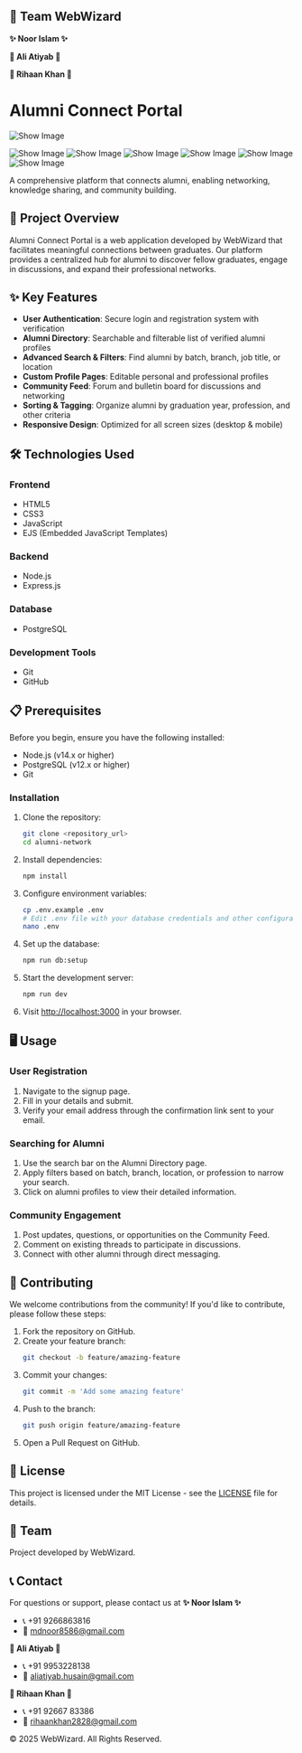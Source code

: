 ## 🚀 Team WebWizard

**✨ Noor Islam ✨**

**🌟 Ali Atiyab 🌟**

**💫 Rihaan Khan 💫**
# Alumni Connect Portal

![Show Image](./public/css/screencapture-try-jyck-onrender-2025-04-20-09_58_27.jpg)

![Show Image](./public/images/screencapture-try-jyck-onrender-achievements-2025-04-20-09_56_47.jpg)
![Show Image](./public/images/screencapture-try-jyck-onrender-achievements-2025-04-20-09_57_03.jpg)
![Show Image](./public/images/screencapture-try-jyck-onrender-dashboard-2025-04-20-09_49_54.jpg)
![Show Image](./public/images/screencapture-try-jyck-onrender-directory-2025-04-20-09_50_14.jpg)
![Show Image](./public/images/screencapture-try-jyck-onrender-edit-profile-2025-04-20-09_57_22.jpg)
![Show Image](./public/images/Screenshot%202025-04-20%20095143.png)

A comprehensive platform that connects alumni, enabling networking, knowledge sharing, and community building.

## 🚀 Project Overview
Alumni Connect Portal is a web application developed by WebWizard that facilitates meaningful connections between graduates. Our platform provides a centralized hub for alumni to discover fellow graduates, engage in discussions, and expand their professional networks.

## ✨ Key Features
- **User Authentication**: Secure login and registration system with verification
- **Alumni Directory**: Searchable and filterable list of verified alumni profiles
- **Advanced Search & Filters**: Find alumni by batch, branch, job title, or location
- **Custom Profile Pages**: Editable personal and professional profiles
- **Community Feed**: Forum and bulletin board for discussions and networking
- **Sorting & Tagging**: Organize alumni by graduation year, profession, and other criteria
- **Responsive Design**: Optimized for all screen sizes (desktop & mobile)

## 🛠️ Technologies Used

### Frontend
- HTML5
- CSS3
- JavaScript
- EJS (Embedded JavaScript Templates)

### Backend
- Node.js
- Express.js

### Database
- PostgreSQL

### Development Tools
- Git
- GitHub

## 📋 Prerequisites
Before you begin, ensure you have the following installed:
- Node.js (v14.x or higher)
- PostgreSQL (v12.x or higher)
- Git

### Installation

1.  Clone the repository:
    ```bash
    git clone <repository_url>
    cd alumni-network
    ```

2.  Install dependencies:
    ```bash
    npm install
    ```

3.  Configure environment variables:
    ```bash
    cp .env.example .env
    # Edit .env file with your database credentials and other configuration
    nano .env
    ```

4.  Set up the database:
    ```bash
    npm run db:setup
    ```

5.  Start the development server:
    ```bash
    npm run dev
    ```

6.  Visit [http://localhost:3000](http://localhost:3000) in your browser.

## 🖥️ Usage

### User Registration

1.  Navigate to the signup page.
2.  Fill in your details and submit.
3.  Verify your email address through the confirmation link sent to your email.

### Searching for Alumni

1.  Use the search bar on the Alumni Directory page.
2.  Apply filters based on batch, branch, location, or profession to narrow your search.
3.  Click on alumni profiles to view their detailed information.

### Community Engagement

1.  Post updates, questions, or opportunities on the Community Feed.
2.  Comment on existing threads to participate in discussions.
3.  Connect with other alumni through direct messaging.

## 📝 Contributing

We welcome contributions from the community! If you'd like to contribute, please follow these steps:

1.  Fork the repository on GitHub.
2.  Create your feature branch:
    ```bash
    git checkout -b feature/amazing-feature
    ```
3.  Commit your changes:
    ```bash
    git commit -m 'Add some amazing feature'
    ```
4.  Push to the branch:
    ```bash
    git push origin feature/amazing-feature
    ```
5.  Open a Pull Request on GitHub.

## 📄 License

This project is licensed under the MIT License - see the [LICENSE](LICENSE) file for details.

## 👥 Team

Project developed by WebWizard.

## 📞 Contact

For questions or support, please contact us at
**✨ Noor Islam ✨**
* 📞 +91 9266863816
* 📧 mdnoor8586@gmail.com

**🌟 Ali Atiyab 🌟**
* 📞 +91 9953228138
* 📧 aliatiyab.husain@gmail.com

**💫 Rihaan Khan 💫**
* 📞 +91 92667 83386
* 📧 rihaankhan2828@gmail.com 


© 2025 WebWizard. All Rights Reserved.
